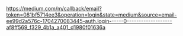 https://medium.com/m/callback/email?token=081bf5714ee3&operation=login&state=medium&source=email-ee99d2a576c-1704270083445-auth.login------0-------------------af8ff569_f329_4b1a_a401_d1980f01636a